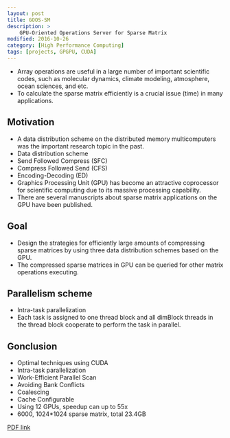 ```yaml
---
layout: post
title: GOOS-SM
description: >
    GPU-Oriented Operations Server for Sparse Matrix
modified: 2016-10-26
category: [High Performance Computing]
tags: [projects, GPGPU, CUDA]
---
```


* Array operations are useful in a large number of important scientific codes, such as molecular dynamics, climate modeling, atmosphere, ocean sciences, and etc.
* To calculate the sparse matrix efficiently is a crucial issue (time) in many applications.

## Motivation

* A data distribution scheme on the distributed memory multicomputers was the important research topic in the past.
* Data distribution scheme
 * Send Followed Compress (SFC)
 * Compress Followed Send (CFS)
 * Encoding-Decoding (ED)
* Graphics Processing Unit (GPU) has become an attractive coprocessor for scientific computing due to its massive processing capability.
* There are several manuscripts about sparse matrix applications on the GPU have been published.

## Goal

* Design the strategies for efficiently large amounts of compressing sparse matrices by using three data distribution schemes based on the GPU.
* The compressed sparse matrices in GPU can be queried for other matrix operations executing.

## Parallelism scheme

* Intra-task parallelization
 * Each task is assigned to one thread block and all dimBlock threads in the thread block cooperate to perform the task in parallel.

## Gonclusion

* Optimal techniques using CUDA
 * Intra-task parallelization
 * Work-Efficient Parallel Scan
 * Avoiding Bank Conflicts
 * Coalescing
 * Cache Configurable
* Using 12 GPUs, speedup can up to 55x
 * 6000, 1024*1024 sparse matrix, total 23.4GB


[PDF link](../documents/GOOS-SM_cuda.pdf)
		

	


